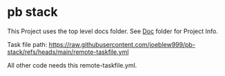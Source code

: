 # pb stack


This Project uses the top level docs folder.  See [Doc](../doc/README.md) folder for Project Info.


Task file path: https://raw.githubusercontent.com/joeblew999/pb-stack/refs/heads/main/remote-taskfile.yml

All other code needs this remote-taskfile.yml.